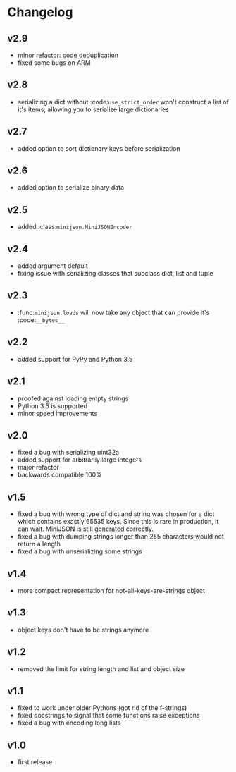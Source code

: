 Changelog
=========

v2.9
----

* minor refactor: code deduplication
* fixed some bugs on ARM

v2.8
----

* serializing a dict without :code:`use_strict_order` won't construct a list of it's items,
    allowing you to serialize large dictionaries

v2.7
----

* added option to sort dictionary keys before serialization

v2.6
----

* added option to serialize binary data

v2.5
----

* added :class:`minijson.MiniJSONEncoder`

v2.4
----

* added argument default
* fixing issue with serializing classes that subclass dict, list and tuple

v2.3
----

* :func:`minijson.loads` will now take any object that can provide it's :code:`__bytes__`

v2.2
----

* added support for PyPy and Python 3.5

v2.1
----

* proofed against loading empty strings
* Python 3.6 is supported
* minor speed improvements

v2.0
----

* fixed a bug with serializing uint32a
* added support for arbitrarily large integers
* major refactor
* backwards compatible 100%

v1.5
----

* fixed a bug with wrong type of dict and string was chosen
    for a dict which contains exactly 65535 keys.
    Since this is rare in production, it can wait.
    MiniJSON is still generated correctly.
* fixed a bug with dumping strings longer than 255 characters
    would not return a length
* fixed a bug with unserializing some strings

v1.4
----

* more compact representation for not-all-keys-are-strings object

v1.3
----

* object keys don't have to be strings anymore

v1.2
----

* removed the limit for string length and list and object size

v1.1
----

* fixed to work under older Pythons (got rid of the f-strings)
* fixed docstrings to signal that some functions raise exceptions
* fixed a bug with encoding long lists

v1.0
----

* first release

